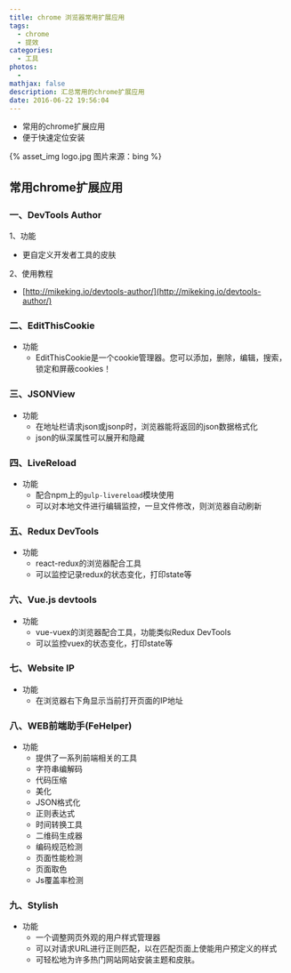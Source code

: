 ```yaml
---
title: chrome 浏览器常用扩展应用
tags:
  - chrome
  - 提效
categories:
  - 工具
photos:
  - 
mathjax: false
description: 汇总常用的chrome扩展应用
date: 2016-06-22 19:56:04
---
```


* 常用的chrome扩展应用
* 便于快速定位安装

{% asset_img logo.jpg 图片来源：bing %}

<!--more-->

## 常用chrome扩展应用

### 一、DevTools Author
1、功能
* 更自定义开发者工具的皮肤

2、使用教程
* [http://mikeking.io/devtools-author/](http://mikeking.io/devtools-author/)

### 二、EditThisCookie
* 功能
    * EditThisCookie是一个cookie管理器。您可以添加，删除，编辑，搜索，锁定和屏蔽cookies！

### 三、JSONView
* 功能
    * 在地址栏请求json或jsonp时，浏览器能将返回的json数据格式化
    * json的纵深属性可以展开和隐藏

### 四、LiveReload
* 功能
    * 配合npm上的`gulp-livereload`模块使用
    * 可以对本地文件进行编辑监控，一旦文件修改，则浏览器自动刷新

### 五、Redux DevTools
* 功能
    * react-redux的浏览器配合工具
    * 可以监控记录redux的状态变化，打印state等

### 六、Vue.js devtools
* 功能
    * vue-vuex的浏览器配合工具，功能类似Redux DevTools
    * 可以监控vuex的状态变化，打印state等

### 七、Website IP
* 功能
    * 在浏览器右下角显示当前打开页面的IP地址

### 八、WEB前端助手(FeHelper)
* 功能
    * 提供了一系列前端相关的工具
    * 字符串编解码
    * 代码压缩
    * 美化
    * JSON格式化
    * 正则表达式
    * 时间转换工具
    * 二维码生成器
    * 编码规范检测
    * 页面性能检测
    * 页面取色
    * Js覆盖率检测

### 九、Stylish
* 功能
    * 一个调整网页外观的用户样式管理器
    * 可以对请求URL进行正则匹配，以在匹配页面上使能用户预定义的样式
    * 可轻松地为许多热门网站网站安装主题和皮肤。